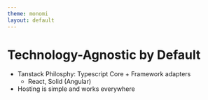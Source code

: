 ```yaml
---
theme: monomi
layout: default
---
```


# Technology-Agnostic by Default

- Tanstack Philosphy: Typescript Core + Framework adapters
    - React, Solid (Angular)
- Hosting is simple and works everywhere